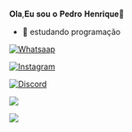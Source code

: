 𝐎𝐥𝐚,𝐄𝐮 𝐬𝐨𝐮 𝐨 𝐏𝐞𝐝𝐫𝐨 𝐇𝐞𝐧𝐫𝐢𝐪𝐮𝐞👋
- 🌱 estudando programação



[![Whatsaap](https://img.shields.io/badge/WhatsApp-25D366?style=for-the-badge&logo=whatsapp&logoColor=white)](wa.me//27999473083)

[![Instagram](https://img.shields.io/badge/Instagram-E4405F?style=for-the-badge&logo=instagram&logoColor=white)](https://instagram.com/pedro_henrique_favaro)

[![Discord](https://img.shields.io/badge/Discord-7289DA?style=for-the-badge&logo=discord&logoColor=white)](https://Discord.com/pedro09756)


<a href="https://instagram.com/rafaballerini" target="_blank"><img src="https://img.shields.io/badge/-Instagram-%23E4405F?style=for-the-badge&logo=instagram&logoColor=white" target="_blank"></a>



<a href="https://instagram.com/pedro_henrique_favaro" target="_blank"><img src="https://img.shields.io/badge/-Instagram-%23E4405F?style=for-the-badge&logo=instagram&logoColor=white" target="_blank"></a>

